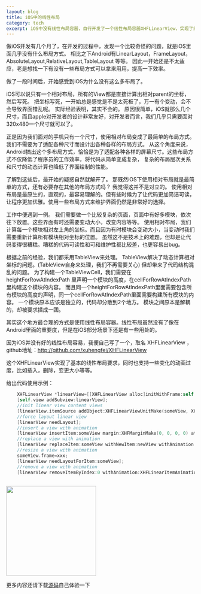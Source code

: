 ```yaml
---
layout: blog
title: iOS中的线性布局
category: tech
excerpt: iOS中没有线性布局容器，自行开发了一个线性布局容器XHFLinearView，实现了线性布局功能，同时还提供了各种变化的动画效果
--- 
```


做iOS开发有几个月了，在开发的过程中，发现一个比较奇怪的问题，就是iOS里面几乎没有什么布局方式。
相比之下Android有LinearLayout，FrameLayout，AbsoluteLayout,RelativeLayout,TableLayout 等等。
因此一开始还是不太适应，老是想找一下有没有一些布局方式可以拿来用用，提高一下效率。

做了一段时间后，开始感受到iOS为什么没有这么多布局了。

iOS可以说只有一个相对布局，所有的View都是直接计算出相对parent的坐标，然后写死。
把坐标写死，一开始总是感觉是不是太死板了，万一有个变动，会不会导致界面错乱呢。
实际经验表明，其实不会的。
原因很简单，iOS就那么几个尺寸，而且apple对开发者的设计非常友好，对开发者而言，我们几乎只需要面对320x480一个尺寸就可以了。

正是因为我们面对的手机只有一个尺寸，使用相对布局变成了最简单的布局方式。我们不需要为了适配各种尺寸而设计出各种各样的布局方式。
从这个角度来说，Android搞出这个多布局方式，恰恰是为了适配各种各样的屏幕尺寸。这些布局方式不仅降低了程序员的工作效率，将代码从简单变成复杂，
复杂的布局层次关系和尺寸的动态计算也降低了界面绘制的性能。

了解到这些后，最开始的疑惑自然就解开了。
那既然iOS下使用相对布局就是最简单的方式，还有必要存在其他的布局方式吗？
我觉得这并不是对立的。
使用相对布局是最原生的，直观的，最容易理解的。但有些时候为了让代码更加简洁可读，让程序更加优雅。使用一些布局方式来维护界面仍然是非常好的选择。

工作中便遇到一例。
我们需要做一个比较复杂的页面，页面中有好多模块，依次往下放置。这些界面有时还需要变动大小，改变内容等等。
使用相对布局，我们计算每一个模块相对左上角的坐标。而且因为有时模块会变动大小，当变动时我们需要重新计算所有模块相对坐标的位置。
虽然这不是技术上的难题，但却是让代码变得很糟糕。糟糕的代码可读性和可和维护性都比较差，也更容易出bug。

根据之前的经验，我们都采用TableView来处理。
TableView解决了动态计算相对坐标的问题。(TableView自身来处理，我们不再需要关心)
但却带来了代码结构混乱的问题。
为了构建一个TableViewCell，我们需要在heightForRowAtIndexPath 里声明一个模块的高度，在cellForRowAtIndexPath里构建这个模块的内容。
而且同一个heightForRowAtIndexPath里面需要包含所有模块的高度的声明，同一个cellForRowAtIndexPath里面需要构建所有模块的内容。
一个模块原本应该是独立的，代码却分散到2个地方。
模块之间原本是解耦的，却被要求揉成一团。

其实这个地方最合理的方式是使用线性布局容器。线性布局虽然没有了像在Android里面的重要度，但是在iOS部分场景下还是有一些用处的。

因为iOS并没有好的线性布局容易，我便自己写了一个，取名  XHFLinearView ，github地址：<a target="_blank" href="http://github.com/xuhengfei/XHFLinearView">http://github.com/xuhengfei/XHFLinearView</a>

这个XHFLinearView实现了基本的线性布局要求，同时也支持一些变化的动画过度，比如插入，删除，变更大小等等。

给出代码使用示例：

```objective-c
    XHFLinearView *linearView=[[XHFLinearView alloc]initWithFrame:self.view.bounds];
    [self.view addSubview:linearView];
    //init linear view content views
    [linearView.itemSource addObject:XHFLinearViewUnitMake(someView, XHFMarginMake(0, 0, 0, 0))];
    //force layout linear view
    [linearView needLayout];
    //insert a view with animation
    [linearView insertItem:someView margin:XHFMarginMake(0, 0, 0, 0) atIndex:0 withAnimation:XHFLinearItemAnimationFade];
    //replace a view with animation
    [linearView replaceItem:someView withNewItem:newView withAnimation:XHFLinearItemAnimationFade];
    //resize a view with animation
    someView.frame=xxx;
    [linearView needLayoutForItem:someView];
    //remove a view with animation
    [linearView removeItemByIndex:0 withAnimation:XHFLinearItemAnimationFade];
    
```

<img src="http://xuhengfei.com/assets/images/articles/2013-09-28-linearview.png" width="240"/>

更多内容还请下载<a target="_blank" href="http://github.com/xuhengfei/XHFLinearView">源码</a>自己体验一下
